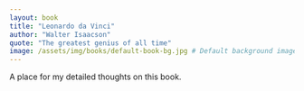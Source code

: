 ```yaml
---
layout: book
title: "Leonardo da Vinci"
author: "Walter Isaacson"
quote: "The greatest genius of all time"
image: /assets/img/books/default-book-bg.jpg # Default background image
---
```


A place for my detailed thoughts on this book.
